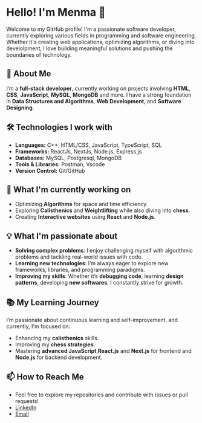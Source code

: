# Hello! I'm Menma 👋

Welcome to my GitHub profile! I'm a passionate software developer, currently exploring various fields in programming and software engineering. Whether it's creating web applications, optimizing algorithms, or diving into develolpment, I love building meaningful solutions and pushing the boundaries of technology.

## 🚀 **About Me**

I’m a **full-stack developer**, currently working on projects involving **HTML**, **CSS**, **JavaScript**, **MySQL**, **MongoDB** and more. I have a strong foundation in **Data Structures and Algorithms**, **Web Development**, and **Software Designing**.

## 🛠️ **Technologies I work with**
- **Languages:** C++, HTML/CSS, JavaScript, TypeScript, SQL
- **Frameworks:** ReactJs, NextJs, Node.js, Express.js
- **Databases:** MySQL, Postgresql, MongoDB
- **Tools & Libraries:** Postman, Vscode
- **Version Control:** Git/GitHub

## 🌱 **What I'm currently working on**
- Optimizing **Algorithms** for space and time efficiency.
- Exploring **Calisthenics** and **Weightlifting** while also diving into **chess**.
- Creating **Interactive websites** using **React** and **Node.js**.

## 💡 **What I'm passionate about**
- **Solving complex problems**: I enjoy challenging myself with algorithmic problems and tackling real-world issues with code.
- **Learning new technologies**: I’m always eager to explore new frameworks, libraries, and programming paradigms.
- **Improving my skills**: Whether it’s **debugging code**, learning **design patterns**, developing **new softwares**, I constantly strive for growth.

## 📚 **My Learning Journey**
I’m passionate about continuous learning and self-improvement, and currently, I'm focused on:
- Enhancing my **calisthenics** skills.
- Improving my **chess strategies**.
- Mastering **advanced JavaScript**,**React.js** and **Next.js** for frontend and **Node.js** for backend development.

## 📫 **How to Reach Me**  
- Feel free to explore my repositories and contribute with issues or pull requests!  
- [LinkedIn](https://www.linkedin.com/in/uttkarsh-malviya-373231130)  
- [Email](mailto:uttkarshmalviya90@gmail.com)  
